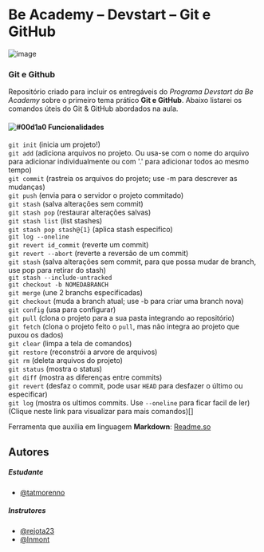 # Be Academy – Devstart – Git e GitHub

![image](https://user-images.githubusercontent.com/23190643/167560655-e350c06f-7fa0-4d2d-a290-d1f4044d9bd3.png)

### Git e Github
Repositório criado para incluir os entregáveis do *Programa Devstart da Be Academy* sobre o primeiro tema prático **Git e GitHub**. Abaixo listarei os comandos úteis do Git & GitHub abordados na aula.<br>

#### ![#00d1a0](https://via.placeholder.com/10/00b48a?text=+) Funcionalidades<br>
```git init``` (inicia um projeto!)<br>
```git add``` (adiciona arquivos no projeto. Ou usa-se com o nome do arquivo para adicionar individualmente ou com '.' para adicionar todos ao mesmo tempo)<br>
```git commit``` (rastreia os arquivos do projeto; use -m para descrever as mudanças)<br>
```git push``` (envia para o servidor o projeto commitado)<br>
```git stash``` (salva alterações sem commit)<br>
```git stash pop``` (restaurar alterações salvas)<br>
```git stash list``` (list stashes)<br>
```git stash pop stash@{1}``` (aplica stash especifico)<br>
```git log --oneline```<br>
```git revert id_commit``` (reverte um commit)<br>
```git revert --abort``` (reverte a reversão de um commit)<br>
```git stash``` (salva alterações sem commit, para que possa mudar de branch, use pop para retirar do stash)<br>
```git stash --include-untracked```<br>
```git checkout -b NOMEDABRANCH```<br>
```git merge``` (une 2 branchs especificadas)<br>
```git checkout``` (muda a branch atual; use -b para criar uma branch nova)<br>
```git config``` (usa para configurar)<br>
```git pull``` (clona o projeto para a sua pasta integrando ao repositório)<br>
```git fetch``` (clona o projeto feito o ```pull```, mas não integra ao projeto que puxou os dados)<br>
```git clear``` (limpa a tela de comandos)<br>
```git restore``` (reconstrói a arvore de arquivos)<br>
```git rm``` (deleta arquivos do projeto)<br>
```git status``` (mostra o status)<br>
```git diff``` (mostra as diferenças entre commits)<br>
```git revert``` (desfaz o commit, pode usar ```HEAD``` para desfazer o último ou especificar)<br>
```git log``` (mostra os ultimos commits. Use ```--oneline``` para ficar facil de ler)<br>
(Clique neste link para visualizar para mais comandos)[]<br>

Ferramenta que auxilia em linguagem **Markdown**: [Readme.so](https://readme.so/pt/editor)


## Autores

##### Estudante

- [@tatmorenno](https://www.github.com/tatmorenno)

##### Instrutores
- [@rejota23](https://www.github.com/rejota23)
- [@lnmont](https://www.github.com/lnmont)
